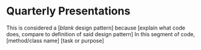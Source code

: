 # Quarterly Presentations
This is considered a [*blank* design pattern] because [explain what code does, compare to definition of said design pattern]
In this segment of code, [method/class name] [task or purpose]
